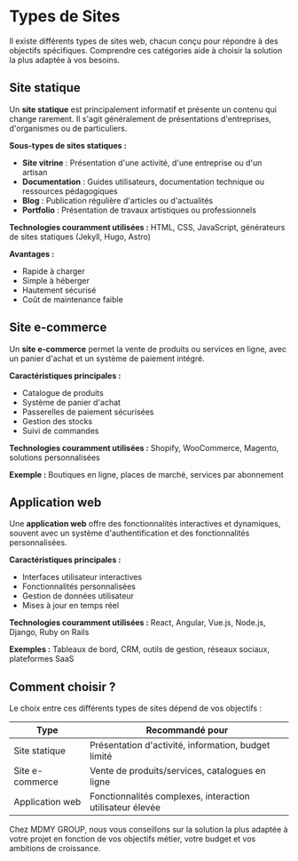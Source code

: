 # Types de Sites

Il existe différents types de sites web, chacun conçu pour répondre à des objectifs spécifiques. Comprendre ces catégories aide à choisir la solution la plus adaptée à vos besoins.

## Site statique

Un **site statique** est principalement informatif et présente un contenu qui change rarement. Il s'agit généralement de présentations d'entreprises, d'organismes ou de particuliers.

**Sous-types de sites statiques :**

- **Site vitrine** : Présentation d'une activité, d'une entreprise ou d'un artisan
- **Documentation** : Guides utilisateurs, documentation technique ou ressources pédagogiques
- **Blog** : Publication régulière d'articles ou d'actualités
- **Portfolio** : Présentation de travaux artistiques ou professionnels

**Technologies couramment utilisées :**
HTML, CSS, JavaScript, générateurs de sites statiques (Jekyll, Hugo, Astro)

**Avantages :**
- Rapide à charger
- Simple à héberger
- Hautement sécurisé
- Coût de maintenance faible

## Site e-commerce

Un **site e-commerce** permet la vente de produits ou services en ligne, avec un panier d'achat et un système de paiement intégré.

**Caractéristiques principales :**
- Catalogue de produits
- Système de panier d'achat
- Passerelles de paiement sécurisées
- Gestion des stocks
- Suivi de commandes

**Technologies couramment utilisées :**
Shopify, WooCommerce, Magento, solutions personnalisées

**Exemple :**
Boutiques en ligne, places de marché, services par abonnement

## Application web

Une **application web** offre des fonctionnalités interactives et dynamiques, souvent avec un système d'authentification et des fonctionnalités personnalisées.

**Caractéristiques principales :**
- Interfaces utilisateur interactives
- Fonctionnalités personnalisées
- Gestion de données utilisateur
- Mises à jour en temps réel

**Technologies couramment utilisées :**
React, Angular, Vue.js, Node.js, Django, Ruby on Rails

**Exemples :**
Tableaux de bord, CRM, outils de gestion, réseaux sociaux, plateformes SaaS

## Comment choisir ?

Le choix entre ces différents types de sites dépend de vos objectifs :

| Type | Recommandé pour |
|------|-----------------|
| Site statique | Présentation d'activité, information, budget limité |
| Site e-commerce | Vente de produits/services, catalogues en ligne |
| Application web | Fonctionnalités complexes, interaction utilisateur élevée |

Chez MDMY GROUP, nous vous conseillons sur la solution la plus adaptée à votre projet en fonction de vos objectifs métier, votre budget et vos ambitions de croissance.
